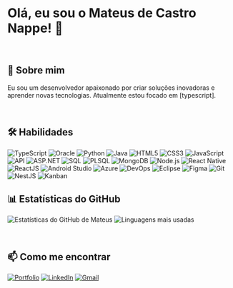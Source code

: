 # Olá, eu sou o Mateus de Castro Nappe! 👋

<br>

## 🚀 Sobre mim
Eu sou um desenvolvedor apaixonado por criar soluções inovadoras e aprender novas tecnologias. Atualmente estou focado em [typescript].

<br>

## 🛠️ Habilidades
![TypeScript](https://img.shields.io/badge/TypeScript-3178C6?style=for-the-badge&logo=typescript&logoColor=white)
![Oracle](https://img.shields.io/badge/Oracle-F80000?style=for-the-badge&logo=oracle&logoColor=white)
![Python](https://img.shields.io/badge/Python-3776AB?style=for-the-badge&logo=python&logoColor=white)
![Java](https://img.shields.io/badge/Java-ED8B00?style=for-the-badge&logo=openjdk&logoColor=white)
![HTML5](https://img.shields.io/badge/HTML5-E34F26?style=for-the-badge&logo=html5&logoColor=white)
![CSS3](https://img.shields.io/badge/CSS3-1572B6?style=for-the-badge&logo=css3&logoColor=white)
![JavaScript](https://img.shields.io/badge/JavaScript-F7DF1E?style=for-the-badge&logo=javascript&logoColor=black)
![API](https://img.shields.io/badge/API-208098?style=for-the-badge&logo=api&logoColor=white)
![ASP.NET](https://img.shields.io/badge/ASP.NET-5C2D91?style=for-the-badge&logo=.net&logoColor=white)
![SQL](https://img.shields.io/badge/SQL-025E8C?style=for-the-badge&logo=sql&logoColor=white)
![PLSQL](https://img.shields.io/badge/PLSQL-F80000?style=for-the-badge&logo=oracle&logoColor=white)
![MongoDB](https://img.shields.io/badge/MongoDB-47A248?style=for-the-badge&logo=mongodb&logoColor=white)
![Node.js](https://img.shields.io/badge/Node.js-339933?style=for-the-badge&logo=node.js&logoColor=white)
![React Native](https://img.shields.io/badge/React_Native-20232A?style=for-the-badge&logo=react&logoColor=61DAFB)
![ReactJS](https://img.shields.io/badge/ReactJS-61DAFB?style=for-the-badge&logo=react&logoColor=black)
![Android Studio](https://img.shields.io/badge/Android_Studio-3DDC84?style=for-the-badge&logo=android-studio&logoColor=white)
![Azure](https://img.shields.io/badge/Azure-0078D4?style=for-the-badge&logo=microsoft-azure&logoColor=white)
![DevOps](https://img.shields.io/badge/DevOps-0078D4?style=for-the-badge&logo=azure-devops&logoColor=white)
![Eclipse](https://img.shields.io/badge/Eclipse-2C2255?style=for-the-badge&logo=eclipse-ide&logoColor=white)
![Figma](https://img.shields.io/badge/Figma-F24E1E?style=for-the-badge&logo=figma&logoColor=white)
![Git](https://img.shields.io/badge/Git-F05032?style=for-the-badge&logo=git&logoColor=white)
![NestJS](https://img.shields.io/badge/NestJS-E0234E?style=for-the-badge&logo=nestjs&logoColor=white)
![Kanban](https://img.shields.io/badge/Kanban-0052CC?style=for-the-badge&logo=trello&logoColor=white)
<br>

## 📊 Estatísticas do GitHub
![Estatísticas do GitHub de Mateus](https://github-readme-stats.vercel.app/api?username=mateuscastronappe&show_icons=true&theme=radical&hide_border=true&count_private=true)
![Linguagens mais usadas](https://github-readme-stats.vercel.app/api/top-langs/?username=mateuscastronappe&layout=compact&theme=radical&hide_border=true)

<br>

## 📫 Como me encontrar
[![Portfolio](https://img.shields.io/badge/Portfolio-00BFFF?style=for-the-badge&logo=vercel&logoColor=white)](https://portifolio-lime-eight-34.vercel.app/)
[![LinkedIn](https://img.shields.io/badge/LinkedIn-0077B5?style=for-the-badge&logo=linkedin&logoColor=white)](https://www.linkedin.com/in/mateus-castro-0a43b82b3/)
[![Gmail](https://img.shields.io/badge/Gmail-D14836?style=for-the-badge&logo=gmail&logoColor=white)](mailto:mateusdecastronappe@gmail.com)
